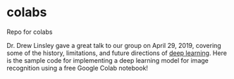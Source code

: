 # colabs
Repo for colabs

Dr. Drew Linsley gave a great talk to our group on April 29, 2019, covering some of the history, limitations, and future directions of [deep learning](https://vimeo.com/333547619/4aa0ffce81). Here is the sample code for implementing a deep learning model for image recognition using a free Google Colab notebook!
